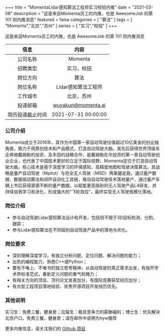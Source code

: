 +++
title = "MomentaLidar感知算法工程师实习校招内推"
date = "2021-03-08"
description = "这是来自Momenta员工的内推，也是 AwesomeJob 的第 101 则内推消息"
featured = false
categories = [
    "算法"
]
tags = [
    "Momenta","北京","苏州"
]
series = [
    "实习","校招"
]
+++

这是来自Momenta员工的内推，也是 AwesomeJob 的第 101 则内推消息
<!--more-->

| 信息 | 内容 |
| :-----:| :----: |
| 公司名称 | Momenta |
| 招聘类型 | 实习，校招 |
| 岗位方向 | 算法 |
| 岗位名称 | Lidar感知算法工程师 |
| 工作城市 | 北京，苏州 |
| 投递邮箱 | wuyakun@momenta.ai |
| 简历投递截止时间 | 2021-07-31 00:00:00 |

### 公司介绍

Momenta成立于2016年，其作为中国第一家自动驾驶估值超过10亿美金的创业独角兽，致力于用原创技术和产品模式，打造自动驾驶大脑。其先后获得世界顶级车企奔驰戴姆勒的投资，及丰田的战略合作，是戴姆勒在华投资的第一家自动驾驶创业企业，也代表了中国技术更好的立足于国际视野。Momenta定位于打造自动驾驶大脑，核心技术是基于深度学习的环境感知、高精度地图和驾驶决策算法。其战略是量产自动驾驶（Mpilot）与完全无人驾驶（MSD）两条腿走路，通过量产数据、数据驱动算法和闭环自动化工具链，推动自动驾驶技术落地量产，通过量产车辆上市后获得源源不断的量产数据，以赋能更高级别的无人驾驶产品L4研发，并持续自我学习和进化，形成强大的“飞轮效应”，最终实现无人驾驶规模化落地。

### 岗位介绍

- 参与自动驾驶Lidar感知算法设计和开发，包括但不限于3D目标检测、分割、跟踪；
- 参与Lidar感知算法在不同级别自动驾驶产品中的落地与优化。

### 岗位要求

-  深刻理解深度学习，有独立分析问题、定位问题、解决问题的能力；
-  出色的编程能力，熟悉C++或Python；
-  要有不唯上、不唯书的独立思考精神，从自动驾驶的真正需求出发，有抛开学术界标准范式，重新定义问题的勇气和魄力；
-  有相关方向的顶会、顶刊论文发表加分，有国际竞赛获奖经历加分；
-  有大型工程项目落地经验、优秀开源项目开发经历优先。

### 其他说明

实习生：免费三餐，健身房；应届生：极具竞争力的薪酬福利；博士生：优先解決北京户口，免费三餐，健身房；请在邮件中说明为hyw推荐

更多内推信息，请关注我们的 [Github 项目](https://github.com/Dikea/AwesomeJob)

